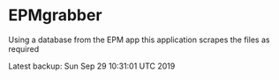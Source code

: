 # EPMgrabber
Using a database from the EPM app this application scrapes the files as required


Latest backup: Sun Sep 29 10:31:01 UTC 2019
